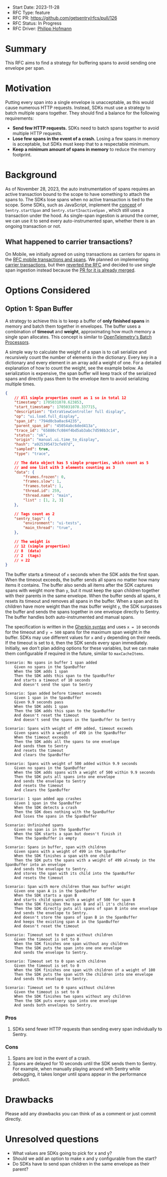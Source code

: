 - Start Date: 2023-11-28
- RFC Type: feature
- RFC PR: https://github.com/getsentry/rfcs/pull/126
- RFC Status: In Progress
- RFC Driver: [Philipp Hofmann](https://github.com/philipphofmann)

# Summary

This RFC aims to find a strategy for buffering spans to avoid sending one envelope per span.

# Motivation

Putting every span into a single envelope is unacceptable, as this would cause numerous HTTP requests. Instead, SDKs must use a strategy to batch multiple spans together. They should find a balance for the following requirements:

- **Send few HTTP requests.** SDKs need to batch spans together to avoid multiple HTTP requests.
- **Lose few spans in the event of a crash.** Losing a few spans in memory is acceptable, but SDKs must keep that to a respectable minimum.
- **Keep a minimum amount of spans in memory** to reduce the memory footprint.

# Background

As of November 28, 2023, the auto instrumentation of spans requires an active transaction bound to the scope to have something to attach the spans to. The SDKs lose spans when no active transaction is tied to the scope. Some SDKs, such as JavaScript, implement the [concept](https://github.com/getsentry/rfcs/blob/760467b85dbf86bd8b2b88d2a81f1a258dc07a1d/text/0101-revamping-the-sdk-performance-api.md) of `Sentry.startSpan` and `Sentry.startInactiveSpan` , which still uses a transaction under the hood. As single-span ingestion is around the corner, we can use it to send every auto-instrumented span, whether there is an ongoing transaction or not.

## What happened to carrier transactions?

On Mobile, we initially agreed on using transactions as carriers for spans in the [RFC mobile transactions and spans](https://github.com/getsentry/rfcs/blob/760467b85dbf86bd8b2b88d2a81f1a258dc07a1d/text/0118-mobile-transactions-and-spans.md).
We planned on implementing [carrier transactions](https://github.com/getsentry/team-mobile/issues/157), but then [reverted the RFC](https://github.com/getsentry/rfcs/pull/125) and decided to use single span ingestion instead because the [PR for it is already merged](https://github.com/getsentry/relay/pull/2620).

# Options Considered

## Option 1: Span Buffer <a name="option-1"></a>

A strategy to achieve this is to keep a buffer of **only finished spans**  in memory and batch them together in envelopes. The buffer uses a combination of **timeout** and **weight**, approximating how much memory a single span allocates. This concept is similar to [OpenTelemetry's Batch Processors](https://github.com/open-telemetry/opentelemetry-collector/blob/main/processor/batchprocessor/README.md).

A simple way to calculate the weight of a span is to call serialize and recursively count the number of elements in the dictionary. Every key in a dictionary and every element in an array add a weight of one. For a detailed explanation of how to count the weight, see the example below. As serialization is expensive, the span buffer will keep track of the serialized spans and directly pass them to the envelope item to avoid serializing multiple times.

```JSON
{
    // All simple properties count as 1 so in total 12
    "timestamp": 1705031078.623853,                     
    "start_timestamp": 1705031078.337715,
    "description": "ExtraViewController full display",
    "op": "ui.load.full_display",
    "span_id": "794d0cba0ac64235",
    "parent_span_id": "45054abc6ded413a",
    "trace_id": "65880cfc084f4bd5ab3abc7d598b3c14",
    "status": "ok",
    "origin": "manual.ui.time_to_display",
    "hash": "a925395473cfe97d",
    "sampled": true,
    "type": "trace",

    // The data object has 5 simple properties, which count as 5
    // and one list with 3 elements counting as 3
    "data": {
        "frames.frozen": 0,
        "frames.slow": 1,
        "frames.total": 1,
        "thread.id": 259,
        "thread.name": "main",
        "list" : [1, 2, 3]
    },

    // Tags count as 2
    "sentry_tags": {
        "environment": "ui-tests",
        "main_thread": "true",
    },

    // The weight is 
    // 12 (simple properties)
    // 8  (data)
    // 2  (tags)
    // = 22
}
```

The buffer starts a timeout of `x` seconds when the SDK adds the first span. When the timeout exceeds, the buffer sends all spans no matter how many items it contains. The buffer also sends all items after the SDK captures spans with weight more than `y`, but it must keep the span children together with their parents in the same envelope. When the buffer sends all spans, it resets its timeout and removes all spans in the buffer. When a span and its children have more weight than the max buffer weight `y`, the SDK surpasses the buffer and sends the spans together in one envelope directly to Sentry. The buffer handles both auto-instrumented and manual spans.


The specification is written in the [Gherkin syntax](https://cucumber.io/docs/gherkin/reference/) and uses `x = 10` seconds for the timeout and `y = 500` spans for the maximum span weight in the buffer. SDKs may use different values for `x` and `y` depending on their needs. If the timeout is set to `0`, then the SDK sends every span immediately. Initially, we don’t plan adding options for these variables, but we can make them configurable if required in the future, similar to `maxCacheItems`.

```Gherkin
Scenario: No spans in buffer 1 span added
    Given no spans in the SpanBuffer
    When the SDK adds 1 span
    Then the SDK adds this span to the SpanBuffer
    And starts a timeout of 10 seconds
    And doesn't send the span to Sentry

Scenario: Span added before timeout exceeds
    Given 1 span in the SpanBuffer
    Given 9.9 seconds pass
    When the SDK adds 1 span
    Then the SDK adds this span to the SpanBuffer
    And doesn't reset the timeout
    And doesn't send the spans in the SpanBuffer to Sentry

Scenario: Spans with weight of 499 added, timeout exceeds
    Given spans with a weight of 499 in the SpanBuffer
    When the timeout exceeds
    Then the SDK adds all the spans to one envelope
    And sends them to Sentry
    And resets the timeout
    And clears the SpanBuffer

Scenario: Spans with weight of 500 added within 9.9 seconds
    Given no spans in the SpanBuffer
    When the SDK adds spans with a weight of 500 within 9.9 seconds
    Then the SDK puts all spans into one envelope
    And sends the envelope to Sentry
    And resets the timeout
    And clears the SpanBuffer

Scenario: 1 span added app crashes
    Given 1 span in the SpanBuffer
    When the SDK detects a crash
    Then the SDK does nothing with the SpanBuffer
    And loses the spans in the SpanBuffer

Scenario: Unfinished spans
    Given no span is in the SpanBuffer
    When the SDK starts a span but doesn't finish it
    Then the SpanBuffer is empty

Scenario: Spans in buffer, span with children
    Given spans with a weight of 499 in the SpanBuffer
    When the SDK finishes a span with one child
    Then the SDK puts the spans with a weight of 499 already in the SpanBuffer into an envelope
    And sends the envelope to Sentry.
    And stores the span with its child into the SpanBuffer
    And resets the timeout

Scenario: Span with more children than max buffer weight
    Given one span A is in the SpanBuffer
    When the SDK starts a span B
    And starts child spans with a weight of 500 for span B
    When the SDK finishes the span B and all it's children
    Then the SDK directly puts all spans of span B into one envelope
    And sends the envelope to Sentry.
    And doesn't store the spans of span B in the SpanBuffer
    And keeps the existing span A in the SpanBuffer
    And doesn't reset the timeout

Scenario: Timeout set to 0 span without children
    Given the timeout is set to 0
    When the SDK finishes one span without any children
    Then the SDK puts the span into one one envelope
    And sends the envelope to Sentry.

Scenario: Timeout set to 0 span with children
    Given the timeout is set to 0
    When the SDK finishes one span with children of a weight of 100
    Then the SDK puts the span with the children into one envelope
    And sends the envelope to Sentry.

Scenario: Timeout set to 0 spans without children
    Given the timeout is set to 0
    When the SDK finishes two spans without any children
    Then the SDK puts every span into one envelope
    And sends both envelopes to Sentry.

```

### Pros <a name="option-1-pros"></a>

1. SDKs send fewer HTTP requests than sending every span individually to Sentry.

### Cons <a name="option-1-cons"></a>

1. Spans are lost in the event of a crash.
2. Spans are delayed for 10 seconds until the SDK sends them to Sentry. For example, when manually playing around with Sentry while debugging, it takes longer until spans appear in the performance product.

# Drawbacks

Please add any drawbacks you can think of as a comment or just commit directly.

# Unresolved questions

- What values are SDKs going to pick for x and y?
- Should we add an option to make x and y configurable from the start?
- Do SDKs have to send span children in the same envelope as their parent?
